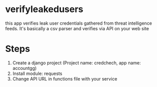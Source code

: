 # verifyleakedusers
this app verifies leak user credentials gathered from threat intelligence feeds. It's basically a csv parser and verifies via API on your web site
# Steps
1. Create a django project (Project name: credchech, app name: accountgg)
2. Install module: requests
3. Change API URL in functions file with your service
